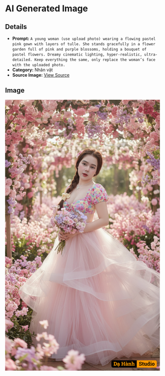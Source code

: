 # AI Generated Image

## Details
- **Prompt:** `A young woman (use upload photo) wearing a flowing pastel pink gown with layers of tulle. She stands gracefully in a flower garden full of pink and purple blossoms, holding a bouquet of pastel flowers. Dreamy cinematic lighting, hyper-realistic, ultra-detailed. Keep everything the same, only replace the woman’s face with the uploaded photo.
`
- **Category:** Nhân vật
- **Source Image:** [View Source](https://raw.githubusercontent.com/lenzcomvth/ImageLibrary/main/Female.png)

## Image
![AI Generated Image](./image-2025-10-03T09-25-16-533Z.png)